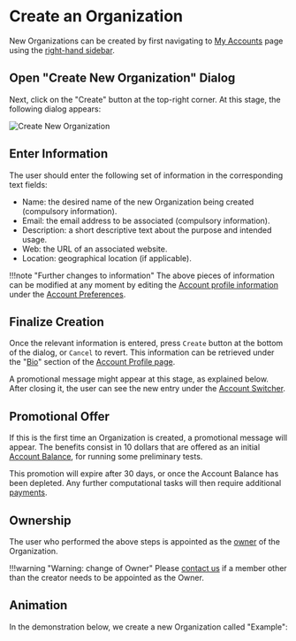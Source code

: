 # Create an Organization

New Organizations can be created by first navigating to [My Accounts](../../../accounts/ui/switcher.md) page using the [right-hand sidebar](../../../ui/right-sidebar.md). 

## Open "Create New Organization" Dialog

Next, click on the "Create" button <i class="zmdi zmdi-plus-circle zmdi-hc-border"></i> at the top-right corner. At this stage, the following dialog appears:

![Create New Organization](/images/collaboration/create-new-organization.png "Create New Organization")

## Enter Information

The user should enter the following set of information in the corresponding text fields:

- Name: the desired name of the new Organization being created (compulsory information).
- Email: the email address to be associated (compulsory information). 
- Description: a short descriptive text about the purpose and intended usage. 
- Web: the URL of an associated website.
- Location: geographical location (if applicable).

!!!note "Further changes to information"
     The above pieces of information can be modified at any moment by editing the [Account profile information](../../../accounts/ui/preferences/profile.md) under the [Account Preferences](../../../accounts/ui/preferences-overview.md).

## Finalize Creation 

Once the relevant information is entered, press `Create` button at the bottom of the dialog, or `Cancel` to revert. This information can be retrieved under the "[Bio](../../../accounts/ui/bio.md)" section of the [Account Profile page](../../../accounts/ui/profile-page.md). 

A promotional message might appear at this stage, as explained below. After closing it, the user can see the new entry under the [Account Switcher](../../../accounts/ui/switcher.md). 

## Promotional Offer

If this is the first time an Organization is created, a promotional message will appear. The benefits consist in 10 dollars that are offered as an initial [Account Balance](../../../accounts/balance.md), for running some preliminary tests.
 
 This promotion will expire after 30 days, or once the Account Balance has been depleted. Any further computational tasks will then require additional [payments](../../../accounts/accounting/increase-balance.md). 

## Ownership

The user who performed the above steps is appointed as the [owner](../../organizations/roles.md) of the Organization.

!!!warning "Warning: change of Owner"
    Please [contact us](../../../ui/support.md) if a member other than the creator needs to be appointed as the Owner.

## Animation

In the demonstration below, we create a new Organization called "Example":

<img data-gifffer="/images/collaboration/organization-create.gif">
